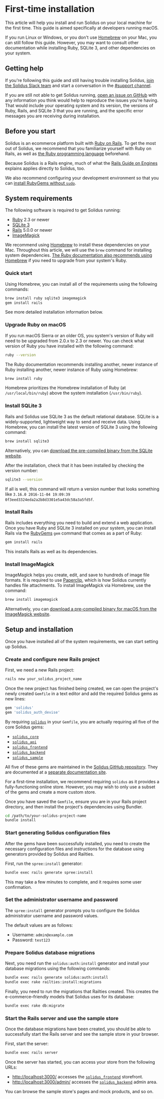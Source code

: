 # First-time installation

This article will help you install and run Solidus on your local machine for the
first time. This guide is aimed specifically at developers running macOS.

If you run Linux or Windows, or you don't use [Homebrew][brew] on your Mac, you
can still follow this guide. However, you may want to consult other
documentation while installing Ruby, SQLite 3, and other dependencies on your
system.

[brew]: https://brew.sh

## Getting help

If you're following this guide and still having trouble installing Solidus,
[join the Solidus Slack team][slack-invitation] and start a conversation
in the [#support channel][slack-support].

If you are still not able to get Solidus running, [open an issue on
GitHub][solidus-github-issue] with any information you think would help to
reproduce the issues you're having. That would include your operating system and
its version, the versions of Ruby, Rails, and SQLite 3 that you are running, and
the specific error messages you are receiving during installation.

[solidus-github-issue]: https://github.com/solidusio/solidus/issues/new
[slack-invitation]: http://slack.solidus.io
[slack-support]: https://solidusio.slack.com/messages/supports/details/

## Before you start

Solidus is an ecommerce platform built with [Ruby on
Rails](http://rubyonrails.org). To get the most out of Solidus, we recommend
that you familiarize yourself with Ruby on Rails, as well as [the Ruby
programming language](https://www.ruby-lang.org/) beforehand.

Because Solidus is a Rails engine, much of what the [Rails Guide on
Engines](http://guides.rubyonrails.org/engines.html) explains applies directly
to Solidus, too.

We also recommend configuring your development environment so that you can
[install RubyGems without `sudo`][gem-install-without-sudo].

[gem-install-without-sudo]: https://www.michaelehead.com/2016/02/06/installing-gems-without-sudo.html

## System requirements

The following software is required to get Solidus running:

- [Ruby](https://www.ruby-lang.org) 2.3 or newer
- [SQLite 3](https://sqlite.org)
- [Rails](http://guides.rubyonrails.org/getting_started.html) 5.0.0 or newer
- [ImageMagick](http://imagemagick.org/script/download.php)

We recommend using [Homebrew][brew] to install these dependencies on your
Mac. Throughout this article, we will use the `brew` command for installing
system dependencies. [The Ruby documentation also recommends using
Homebrew][ruby-homebrew] if you need to upgrade from your system's Ruby.

[ruby-homebrew]: https://www.ruby-lang.org/en/documentation/installation/#homebrew

### Quick start

Using Homebrew, you can install all of the requirements using the following
commands:

```bash
brew install ruby sqlite3 imagemagick
gem install rails
```

See more detailed installation information below.

### Upgrade Ruby on macOS

If you run macOS Sierra or an older OS, you system's version of Ruby will need
to be upgraded from 2.0.x to 2.3 or newer. You can check what version of Ruby
you have installed with the following command:

```bash
ruby --version
```

The Ruby documentation recommends installing another, newer instance of Ruby
installing another, newer instance of Ruby using Homebrew:

```bash
brew install ruby
```

Homebrew prioritizes the Homebrew installation of Ruby (at
`/usr/local/bin/ruby`) above the system installation (`/usr/bin/ruby`).

### Install SQLite 3

Rails and Solidus use SQLite 3 as the default relational database. SQLite is a
widely-supported, lightweight way to send and receive data. Using Homebrew,
you can install the latest version of SQLite 3 using the following command:

```bash
brew install sqlite3
```

Alternatively, you can [download the pre-compiled binary from the SQLite
website](https://www.sqlite.org/download.html).

After the installation, check that it has been installed by checking the version
number:

```bash
sqlite3 --version
```

If all is well, this command will return a version number that looks something
like `3.16.0 2016-11-04 19:09:39 0f3eed3324eda2a2b8d3301e5a43dc58a3a5fd5f`.

### Install Rails

Rails includes everything you need to build and extend a web application. Once
you have Ruby and SQLite 3 installed on your system, you can install Rails via
the [RubyGems](https://rubygems.org) `gem` command that comes as a part of Ruby:

```bash
gem install rails
```

This installs Rails as well as its dependencies.

### Install ImageMagick

ImageMagick helps you create, edit, and save to hundreds of image file formats.
It is required to use [Paperclip](https://github.com/thoughtbot/paperclip),
which is how Solidus currently handles file attachments. To install ImageMagick
via Homebrew, use the command:

```bash
brew install imagemagick
```

Alternatively, you can [download a pre-compiled binary for macOS from the
ImageMagick website](http://imagemagick.org/script/download.php).

## Setup and installation

Once you have installed all of the system requirements, we can start setting up
Solidus.

### Create and configure new Rails project

First, we need a new Rails project:

```bash
rails new your_solidus_project_name
```

Once the new project has finished being created, we can open the project's newly
created `Gemfile` in a text editor and add the required Solidus gems as new
lines:

```ruby
gem 'solidus'
gem 'solidus_auth_devise'
```

By requiring [`solidus`][solidus-repo] in your `Gemfile`, you are actually
requiring all five of the core Solidus gems:

- [`solidus_core`][solidus-core]
- [`solidus_api`][solidus-api]
- [`solidus_frontend`][solidus-frontend]
- [`solidus_backend`][solidus-backend]
- [`solidus_sample`][solidus-sample]

All five of these gems are maintained in the [Solidus GitHub
repository][solidus-repo]. They are documented at a [separate documentation
site][solidus-gem-documentation].

For a first-time installation, we recommend requiring `solidus` as it provides a
fully-functioning online store. However, you may wish to only use a subset of
the gems and create a more custom store.

Once you have saved the `Gemfile`, ensure you are in your Rails project
directory, and then install the project's dependencies using Bundler.

```bash
cd /path/to/your-solidus-project-name
bundle install
```

[solidus-repo]: https://github.com/solidusio/solidus
[solidus-core]: https://github.com/solidusio/solidus/tree/master/core
[solidus-api]: https://github.com/solidusio/solidus/tree/master/api
[solidus-frontend]: https://github.com/solidusio/solidus/tree/master/frontend
[solidus-backend]: https://github.com/solidusio/solidus/tree/master/backend
[solidus-sample]: https://github.com/solidusio/solidus/tree/master/sample
[solidus-gem-documentation]: http://docs.solidus.io

### Start generating Solidus configuration files

After the gems have been successfully installed, you need to create the
necessary configuration files and instructions for the database using generators
provided by Solidus and Railties.

First, run the `spree:install` generator:

```bash
bundle exec rails generate spree:install
```

This may take a few minutes to complete, and it requires some user confirmation.

### Set the administrator username and password

The `spree:install` generator prompts you to configure the Solidus administrator
username and password values.

The default values are as follows:

- Username: `admin@example.com`
- Password: `test123`

### Prepare Solidus database migrations

Next, you need run the `solidus:auth:install` generator and install your
database migrations using the following commands:

```bash
bundle exec rails generate solidus:auth:install
bundle exec rake railties:install:migrations
```

Finally, you need to run the migrations that Railties created. This creates the
e-commerce–friendly models that Solidus uses for its database:

```bash
bundle exec rake db:migrate
```

### Start the Rails server and use the sample store

Once the database migrations have been created, you should be able to
successfully start the Rails server and see the sample store in your browser.

First, start the server:

```bash
bundle exec rails server
```

Once the server has started, you can access your store from the following URLs:

- [http://localhost:3000/](http://localhost:3000/) accesses the
  [`solidus_frontend`][solidus-frontend] storefront.
- [http://localhost:3000/admin/](http://localhost:3000/admin/) accesses the
  [`solidus_backend`][solidus-backend] admin area.

You can browse the sample store's pages and mock products, and so on.
